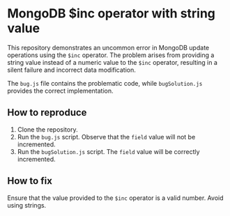 # MongoDB $inc operator with string value
This repository demonstrates an uncommon error in MongoDB update operations using the `$inc` operator.  The problem arises from providing a string value instead of a numeric value to the `$inc` operator, resulting in a silent failure and incorrect data modification.

The `bug.js` file contains the problematic code, while `bugSolution.js` provides the correct implementation.

## How to reproduce
1. Clone the repository.
2. Run the `bug.js` script. Observe that the `field` value will not be incremented.
3. Run the `bugSolution.js` script. The `field` value will be correctly incremented.

## How to fix
Ensure that the value provided to the `$inc` operator is a valid number. Avoid using strings.
